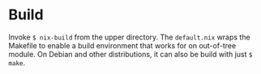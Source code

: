 # Build
Invoke `$ nix-build` from the upper directory. The `default.nix` wraps the
Makefile to enable a build environment that works for on out-of-tree module.
On Debian and other distributions, it can also be build with just `$ make`.
